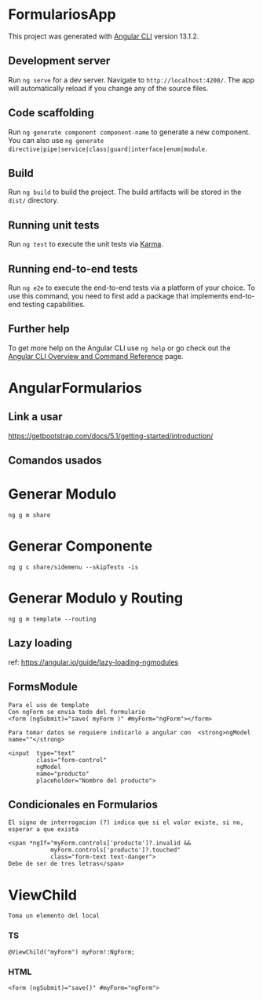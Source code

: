 # FormulariosApp

This project was generated with [Angular CLI](https://github.com/angular/angular-cli) version 13.1.2.

## Development server

Run `ng serve` for a dev server. Navigate to `http://localhost:4200/`. The app will automatically reload if you change any of the source files.

## Code scaffolding

Run `ng generate component component-name` to generate a new component. You can also use `ng generate directive|pipe|service|class|guard|interface|enum|module`.

## Build

Run `ng build` to build the project. The build artifacts will be stored in the `dist/` directory.

## Running unit tests

Run `ng test` to execute the unit tests via [Karma](https://karma-runner.github.io).

## Running end-to-end tests

Run `ng e2e` to execute the end-to-end tests via a platform of your choice. To use this command, you need to first add a package that implements end-to-end testing capabilities.

## Further help

To get more help on the Angular CLI use `ng help` or go check out the [Angular CLI Overview and Command Reference](https://angular.io/cli) page.

# AngularFormularios

## Link a usar
https://getbootstrap.com/docs/5.1/getting-started/introduction/

## Comandos usados
# Generar Modulo
    ng g m share  
# Generar Componente
    ng g c share/sidemenu --skipTests -is
# Generar Modulo y Routing
    ng g m template --routing

## Lazy loading
ref: https://angular.io/guide/lazy-loading-ngmodules

## FormsModule
    Para el uso de template
    Con ngForm se envia todo del formulario
    <form (ngSubmit)="save( myForm )" #myForm="ngForm"></form>

    Para tomar datos se requiere indicarlo a angular con  <strong>ngModel name=""</strong>

    <input  type="text"
            class="form-control"
            ngModel
            name="producto"
            placeholder="Nombre del producto">

## Condicionales en Formularios

    El signo de interrogacion (?) indica que si el valor existe, si no, esperar a que exista

    <span *ngIf="myForm.controls['producto']?.invalid &&
                myForm.controls['producto']?.touched" 
                class="form-text text-danger">
    Debe de ser de tres letras</span>

# ViewChild
    Toma un elemento del local
   ### TS
    @ViewChild("myForm") myForm!:NgForm;
   ### HTML
    <form (ngSubmit)="save()" #myForm="ngForm">
